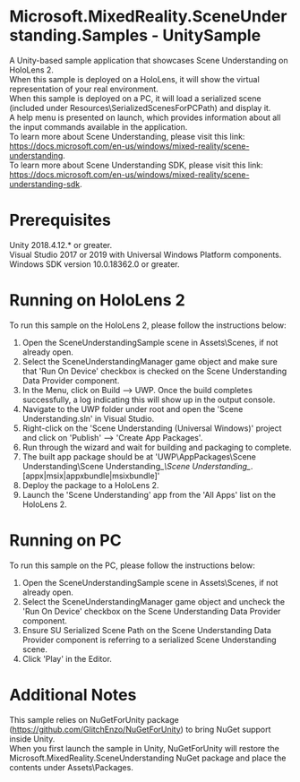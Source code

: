 # Microsoft.MixedReality.SceneUnderstanding.Samples - UnitySample
A Unity-based sample application that showcases Scene Understanding on HoloLens 2.  
When this sample is deployed on a HoloLens, it will show the virtual representation of your real environment.  
When this sample is deployed on a PC, it will load a serialized scene (included under Resources\SerializedScenesForPCPath) and display it.  
A help menu is presented on launch, which provides information about all the input commands available in the application.  
To learn more about Scene Understanding, please visit this link: https://docs.microsoft.com/en-us/windows/mixed-reality/scene-understanding.  
To learn more about Scene Understanding SDK, please visit this link: https://docs.microsoft.com/en-us/windows/mixed-reality/scene-understanding-sdk.  

# Prerequisites
Unity 2018.4.12.* or greater.  
Visual Studio 2017 or 2019 with Universal Windows Platform components.  
Windows SDK version 10.0.18362.0 or greater.  

# Running on HoloLens 2
To run this sample on the HoloLens 2, please follow the instructions below:
1. Open the SceneUnderstandingSample scene in Assets\Scenes, if not already open.
2. Select the SceneUnderstandingManager game object and make sure that 'Run On Device' checkbox is checked on the Scene Understanding Data Provider component.
3. In the Menu, click on Build --> UWP. Once the build completes successfully, a log indicating this will show up in the output console.
4. Navigate to the UWP folder under root and open the 'Scene Understanding.sln' in Visual Studio.
5. Right-click on the 'Scene Understanding (Universal Windows)' project and click on 'Publish' --> 'Create App Packages'.
6. Run through the wizard and wait for building and packaging to complete. 
7. The built app package should be at 'UWP\AppPackages\Scene Understanding\Scene Understanding_*\Scene Understanding_*.[appx|msix|appxbundle|msixbundle]'
8. Deploy the package to a HoloLens 2.
9. Launch the 'Scene Understanding' app from the 'All Apps' list on the HoloLens 2.

# Running on PC
To run this sample on the PC, please follow the instructions below:
1. Open the SceneUnderstandingSample scene in Assets\Scenes, if not already open.
2. Select the SceneUnderstandingManager game object and uncheck the 'Run On Device' checkbox on the Scene Understanding Data Provider component.
3. Ensure SU Serialized Scene Path on the Scene Understanding Data Provider component is referring to a serialized Scene Understanding scene.
4. Click 'Play' in the Editor.

# Additional Notes
This sample relies on NuGetForUnity package (https://github.com/GlitchEnzo/NuGetForUnity) to bring NuGet support inside Unity.  
When you first launch the sample in Unity, NuGetForUnity will restore the Microsoft.MixedReality.SceneUnderstanding NuGet package and place the contents under Assets\Packages.
